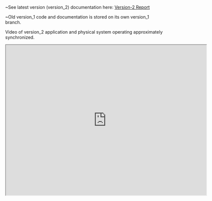 ~See latest version (version_2) documentation here: [Version-2 Report](Documents/Report.pdf)

~Old version_1 code and documentation is stored on its own version_1 branch.

Video of version_2 application and physical system operating approximately synchronized. 

<iframe src="https://drive.google.com/file/d/1o0jkeF46v7vBPC5VXpt_xlBDHdA0jtG9/preview" width="640" height="480" allow="autoplay"></iframe>